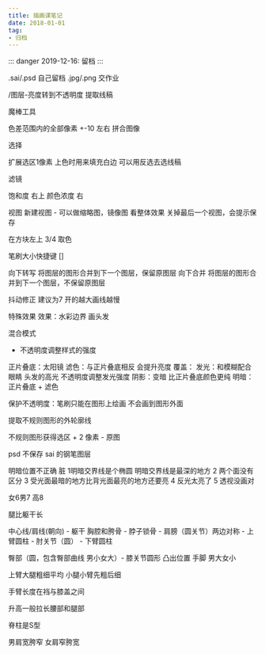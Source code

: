 ```yaml
---
title: 插画课笔记
date: 2018-01-01
tag: 
- 归档
---
```


::: danger
2019-12-16: 留档
:::

.sai/.psd 自己留档
.jpg/.png 交作业

/图层-亮度转到不透明度 提取线稿


魔棒工具

色差范围内的全部像素 +-10 左右
拼合图像


选择

扩展选区1像素 上色时用来填充白边
可以用反选去选线稿

滤镜

饱和度 右上
颜色浓度 右


视图
新建视图 - 可以做缩略图，镜像图 看整体效果
关掉最后一个视图，会提示保存

在方块左上 3/4 取色


笔刷大小快捷键 []


向下转写 将图层的图形合并到下一个图层，保留原图层
向下合并 将图层的图形合并到下一个图层，不保留原图层


抖动修正 建议为7 开的越大画线越慢

特殊效果
效果：水彩边界 画头发


混合模式

- 不透明度调整样式的强度

正片叠底：太阳镜 
滤色：与正片叠底相反 会提升亮度
覆盖：
发光：和模糊配合 眼睛 头发的高光   不透明度调整发光强度
阴影：变暗 比正片叠底颜色更纯
明暗：正片叠底 + 滤色


保护不透明度：笔刷只能在图形上绘画 不会画到图形外面


提取不规则图形的外轮廓线

不规则图形获得选区 + 2 像素 - 原图

psd 不保存 sai 的钢笔图层




明暗位置不正确 脏
1明暗交界线是个椭圆 明暗交界线是最深的地方 2 两个面没有区分 3 受光面最暗的地方比背光面最亮的地方还要亮 4 反光太亮了 5 透视没画对


女6男7 高8

腿比躯干长

中心线/肩线(朝向) - 躯干 胸腔和胯骨 - 脖子锁骨 - 肩膀（圆关节）两边对称 - 上臂圆柱 - 肘关节（圆） - 下臂圆柱

臀部（圆，包含臀部曲线 男小女大）- 膝关节圆形 凸出位置
手脚 男大女小

上臂大腿粗细平均 小腿小臂先粗后细

手臂长度在裆与膝盖之间

升高一般拉长腰部和腿部

脊柱是S型

男肩宽胯窄
女肩窄胯宽
